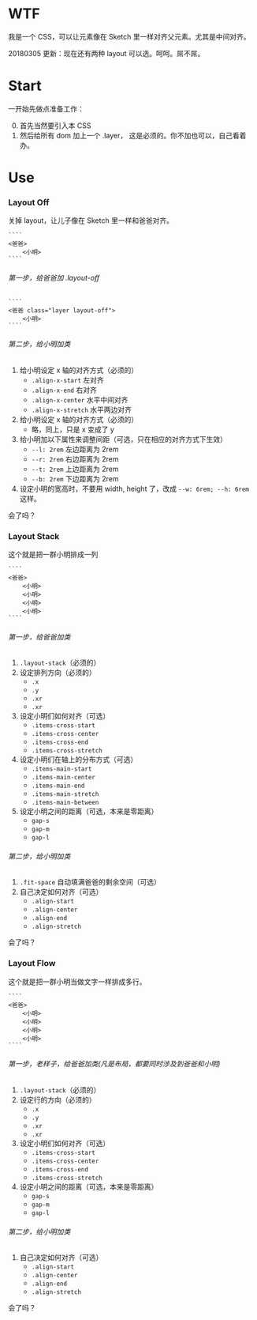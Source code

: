 # WTF

我是一个 CSS，可以让元素像在 Sketch 里一样对齐父元素。尤其是中间对齐。

20180305 更新：现在还有两种 layout 可以选。呵呵。屌不屌。

# Start

一开始先做点准备工作：

0. 首先当然要引入本 CSS
1. 然后给所有 dom 加上一个 .layer， 这是必须的。你不加也可以，自己看着办。

# Use

### Layout Off

关掉 layout，让儿子像在 Sketch 里一样和爸爸对齐。

	````
	<爸爸>
		<小明>
	````

###### 第一步，给爸爸加 .layout-off
	````
	<爸爸 class="layer layout-off">
		<小明>
	````
###### 第二步，给小明加类

1. 给小明设定 x 轴的对齐方式（必须的）
	- `.align-x-start` 左对齐
	- `.align-x-end` 右对齐
	- `.align-x-center` 水平中间对齐
	- `.align-x-stretch` 水平两边对齐
1. 给小明设定 x 轴的对齐方式（必须的）
	- 略，同上，只是 x 变成了 y
2. 给小明加以下属性来调整间距（可选，只在相应的对齐方式下生效）
	- `--l: 2rem` 左边距离为 2rem
	- `--r: 2rem` 右边距离为 2rem
	- `--t: 2rem` 上边距离为 2rem
	- `--b: 2rem` 下边距离为 2rem
4. 设定小明的宽高时，不要用 width, height 了，改成 `--w: 6rem; --h: 6rem` 这样。

会了吗？

### Layout Stack

这个就是把一群小明排成一列

	````
	<爸爸>
		<小明>
		<小明>
		<小明>
		<小明>
	````

###### 第一步，给爸爸加类

1. `.layout-stack`（必须的）
1. 设定排列方向（必须的）
	- `.x`
	- `.y`
	- `.xr`
	- `.xr`
1. 设定小明们如何对齐（可选）
	- `.items-cross-start`
	- `.items-cross-center`
	- `.items-cross-end`
	- `.items-cross-stretch`
1. 设定小明们在轴上的分布方式（可选）
	- `.items-main-start`
	- `.items-main-center`
	- `.items-main-end`
	- `.items-main-stretch`
	- `.items-main-between`
1. 设定小明之间的距离（可选，本来是零距离）
	- `gap-s`
	- `gap-m`
	- `gap-l`

###### 第二步，给小明加类

1. `.fit-space` 自动填满爸爸的剩余空间（可选）
2. 自己决定如何对齐（可选）
	- `.align-start`
	- `.align-center`
	- `.align-end`
	- `.align-stretch`

会了吗？

### Layout Flow

这个就是把一群小明当做文字一样排成多行。

	````
	<爸爸>
		<小明>
		<小明>
		<小明>
		<小明>
	````

###### 第一步，老样子，给爸爸加类(凡是布局，都要同时涉及到爸爸和小明)

1. `.layout-stack`（必须的）
1. 设定行的方向（必须的）
	- `.x`
	- `.y`
	- `.xr`
	- `.xr`
1. 设定小明们如何对齐（可选）
	- `.items-cross-start`
	- `.items-cross-center`
	- `.items-cross-end`
	- `.items-cross-stretch`
1. 设定小明之间的距离（可选，本来是零距离）
	- `gap-s`
	- `gap-m`
	- `gap-l`

###### 第二步，给小明加类

1. 自己决定如何对齐（可选）
	- `.align-start`
	- `.align-center`
	- `.align-end`
	- `.align-stretch`

会了吗？
